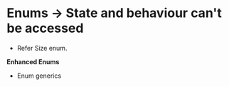 # Enums -> State and behaviour can't be accessed
- Refer Size enum.

**Enhanced Enums**
- Enum generics